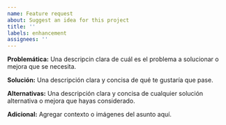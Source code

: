 ```yaml
---
name: Feature request
about: Suggest an idea for this project
title: ''
labels: enhancement
assignees: ''
---
```


**Problemática:**
Una descripcin clara de cuál es el problema a solucionar o mejora que se necesita.

**Solución:**
Una descripción clara y concisa de qué te gustaría que pase.

**Alternativas:**
Una descripción clara y concisa de cualquier solución alternativa o mejora que hayas considerado.

**Adicional:**
Agregar contexto o imágenes del asunto aquí.
